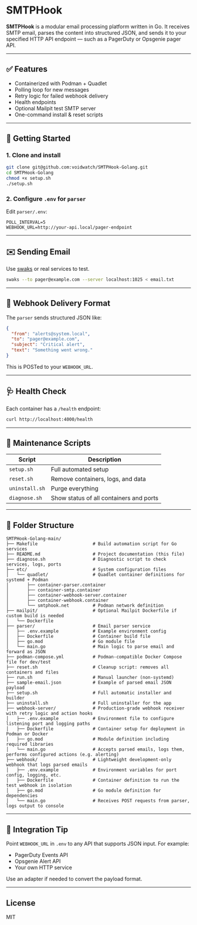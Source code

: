 # SMTPHook

**SMTPHook** is a modular email processing platform written in Go. It receives SMTP email, parses the content into structured JSON, and sends it to your specified HTTP API endpoint — such as a PagerDuty or Opsgenie pager API.

---

## ✅ Features

- Containerized with Podman + Quadlet
- Polling loop for new messages
- Retry logic for failed webhook delivery
- Health endpoints
- Optional Mailpit test SMTP server
- One-command install & reset scripts

---

## 🚀 Getting Started

### 1. Clone and install

```bash
git clone git@github.com:voidwatch/SMTPHook-Golang.git
cd SMTPHook-Golang
chmod +x setup.sh
./setup.sh
```

### 2. Configure `.env` for `parser`

Edit `parser/.env`:

```env
POLL_INTERVAL=5
WEBHOOK_URL=http://your-api.local/pager-endpoint
```

---

## ✉️ Sending Email

Use [swaks](https://github.com/JetBrains/swaks) or real services to test.

```bash
swaks --to pager@example.com --server localhost:1025 < email.txt
```

---

## 📡 Webhook Delivery Format

The `parser` sends structured JSON like:

```json
{
  "from": "alerts@system.local",
  "to": "pager@example.com",
  "subject": "Critical alert",
  "text": "Something went wrong."
}
```

This is POSTed to your `WEBHOOK_URL`.

---

## 🩺 Health Check

Each container has a `/health` endpoint:

```bash
curl http://localhost:4000/health
```

---

## 🔁 Maintenance Scripts

| Script         | Description                             |
|----------------|-----------------------------------------|
| `setup.sh`     | Full automated setup                    |
| `reset.sh`     | Remove containers, logs, and data       |
| `uninstall.sh` | Purge everything                        |
| `diagnose.sh`  | Show status of all containers and ports |

---

## 🧰 Folder Structure

```
SMTPHook-Golang-main/
├── Makefile                     # Build automation script for Go services
├── README.md                    # Project documentation (this file)
├── diagnose.sh                  # Diagnostic script to check services, logs, ports
├── etc/                         # System configuration files
│   └── quadlet/                 # Quadlet container definitions for systemd + Podman
│       ├── container-parser.container
│       ├── container-smtp.container
│       ├── container-webhook-server.container
│       ├── container-webhook.container
│       └── smtphook.net         # Podman network definition
├── mailpit/                     # Optional Mailpit Dockerfile if custom build is needed
│   └── Dockerfile
├── parser/                      # Email parser service
│   ├── .env.example             # Example environment config
│   ├── Dockerfile               # Container build file
│   ├── go.mod                   # Go module file
│   └── main.go                  # Main logic to parse email and forward as JSON
├── podman-compose.yml           # Podman-compatible Docker Compose file for dev/test
├── reset.sh                     # Cleanup script: removes all containers and files
├── run.sh                       # Manual launcher (non-systemd)
├── sample-email.json            # Example of parsed email JSON payload
├── setup.sh                     # Full automatic installer and builder
├── uninstall.sh                 # Full uninstaller for the app
├── webhook-server/              # Production-grade webhook receiver with retry logic and action hooks
│   ├── .env.example             # Environment file to configure listening port and logging paths
│   ├── Dockerfile               # Container setup for deployment in Podman or Docker
│   ├── go.mod                   # Module definition including required libraries
│   └── main.go                  # Accepts parsed emails, logs them, performs configured actions (e.g. alerting)
├── webhook/                     # Lightweight development-only webhook that logs parsed emails
│   ├── .env.example             # Environment variables for port config, logging, etc.
│   ├── Dockerfile               # Container definition to run the test webhook in isolation
│   ├── go.mod                   # Go module definition for dependencies
│   └── main.go                  # Receives POST requests from parser, logs output to console
```

---

## 🧩 Integration Tip

Point `WEBHOOK_URL` in `.env` to any API that supports JSON input. For example:

- PagerDuty Events API
- Opsgenie Alert API
- Your own HTTP service

Use an adapter if needed to convert the payload format.

---

## License

MIT

